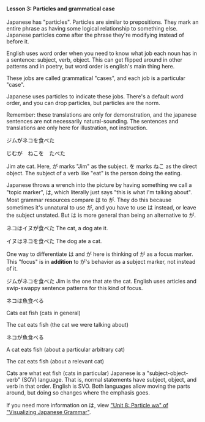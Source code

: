 
#### Lesson 3: Particles and grammatical case


Japanese has "particles". Particles are similar to prepositions. They mark an entire phrase as having some logical relationship to something else. Japanese particles come after the phrase they're modifying instead of before it.


English uses word order when you need to know what job each noun has in a sentence: subject, verb, object. This can get flipped around in other patterns and in poetry, but word order is english's main thing here.


These jobs are called grammatical "cases", and each job is a particular "case".


Japanese uses particles to indicate these jobs. There's a default word order, and you can drop particles, but particles are the norm.


Remember: these translations are only for demonstration, and the japanese sentences are not necessarily natural-sounding. The sentences and translations are only here for illustration, not instruction.


ジムがネコを食べた  

じむが　ねこを　たべた  

Jim ate cat.
Here, が marks "Jim" as the subject. を marks ねこ as the direct object. The subject of a verb like "eat" is the person doing the eating.


Japanese throws a wrench into the picture by having something we call a "topic marker", は, which literally just says "this is what I'm talking about". Most grammar resources compare は to が. They do this because sometimes it's unnatural to use が, and you have to use は instead, or leave the subject unstated. But は is more general than being an alternative to が.


ネコはイヌが食べた The cat, a dog ate it.  

イヌはネコを食べた The dog ate a cat.

One way to differentiate は and が here is thinking of が as a focus marker. This "focus" is in **addition** to が's behavior as a subject marker, not instead of it.


ジムがネコを食べた Jim is the one that ate the cat.
English uses articles and swip-swappy sentence patterns for this kind of focus.


ネコは魚食べる  

Cats eat fish (cats in general)  

The cat eats fish (the cat we were talking about)  

  

ネコが魚食べる  

A cat eats fish (about a particular arbitrary cat)  

The cat eats fish (about a relevant cat)  

Cats are what eat fish (cats in particular)
Japanese is a "subject-object-verb" (SOV) language. That is, normal statements have subject, object, and verb in that order. English is SVO. Both languages allow moving the parts around, but doing so changes where the emphasis goes.


If you need more information on は, view ["Unit 8: Particle wa" of "Visualizing Japanese Grammar"](https://www2.gwu.edu/~eall/vjgnew/vjghomepage/vjghome.htm).


